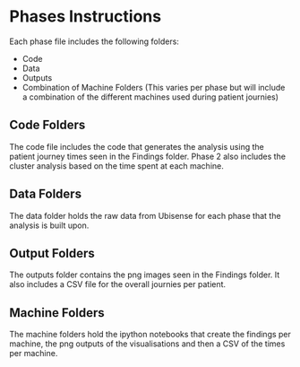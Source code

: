 # Phases Instructions

Each phase file includes the following folders:

* Code
* Data
* Outputs
* Combination of Machine Folders (This varies per phase but will include a combination of the different machines used during patient journies)

## Code Folders

The code file includes the code that generates the analysis using the patient journey times seen in the Findings folder. Phase 2 also includes the cluster analysis based on the time spent at each machine.

## Data Folders

The data folder holds the raw data from Ubisense for each phase that the analysis is built upon.

## Output Folders

The outputs folder contains the png images seen in the Findings folder. It also includes a CSV file for the overall journies per patient.

## Machine Folders

The machine folders hold the ipython notebooks that create the findings per machine, the png outputs of the visualisations and then a CSV of the times per machine.

